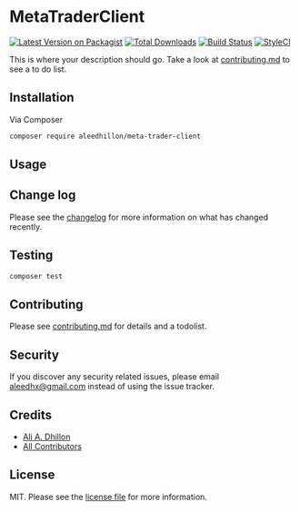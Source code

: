 # MetaTraderClient

[![Latest Version on Packagist][ico-version]][link-packagist]
[![Total Downloads][ico-downloads]][link-downloads]
[![Build Status][ico-travis]][link-travis]
[![StyleCI][ico-styleci]][link-styleci]

This is where your description should go. Take a look at [contributing.md](contributing.md) to see a to do list.

## Installation

Via Composer

```bash
composer require aleedhillon/meta-trader-client
```

## Usage

## Change log

Please see the [changelog](changelog.md) for more information on what has changed recently.

## Testing

```bash
composer test
```

## Contributing

Please see [contributing.md](contributing.md) for details and a todolist.

## Security

If you discover any security related issues, please email <aleedhx@gmail.com> instead of using the issue tracker.

## Credits

- [Ali A. Dhillon][link-author]
- [All Contributors][link-contributors]

## License

MIT. Please see the [license file](license.md) for more information.

[ico-version]: https://img.shields.io/packagist/v/aleedhillon/meta-trader-client.svg?style=flat-square
[ico-downloads]: https://img.shields.io/packagist/dt/aleedhillon/meta-trader-client.svg?style=flat-square
[ico-travis]: https://img.shields.io/travis/aleedhillon/meta-trader-client/master.svg?style=flat-square
[ico-styleci]: https://styleci.io/repos/12345678/shield

[link-packagist]: https://packagist.org/packages/aleedhillon/meta-trader-client
[link-downloads]: https://packagist.org/packages/aleedhillon/meta-trader-client
[link-travis]: https://travis-ci.org/aleedhillon/meta-trader-client
[link-styleci]: https://styleci.io/repos/12345678
[link-author]: https://github.com/aleedhillon
[link-contributors]: ../../contributors
